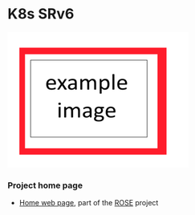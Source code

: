# K8s SRv6 


<!--- example of figure
      always put the link to the img source (e.g. gslide):
      https://docs.google.com/presentation/d/1rV0ViQYk9lYUnJH16zvf5qBDUK4yTWAeHoryo6Fe0jo/edit#slide=id.g7f4100c2bd_6_0 
      export the slide as .png, and upload in docs/images with the same name --->
![example.png](<./docs/images/example.png>)


### Project home page

- [Home web page](https://netgroup.github.io/k8s-srv6/), part of the [ROSE](https://netgroup.github.io/rose/) project

